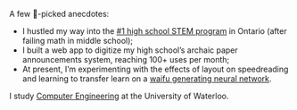 A few 🍒-picked anecdotes:
-  I hustled my way into the [#1 high school STEM program](https://archive.macleans.ca/issue/20040823#!&pid=26) in Ontario (after failing math in middle school); 
-  I built a web app to digitize my high school’s archaic paper announcements system, reaching 100+ uses per month;
- At present, I’m experimenting with the effects of layout on speedreading and learning to transfer learn on a [waifu generating neural network](https://www.gwern.net/Faces). 


I study [Computer Engineering](https://uwaterloo.ca/electrical-computer-engineering/about-electrical-and-computer-engineering) at the University of Waterloo.
